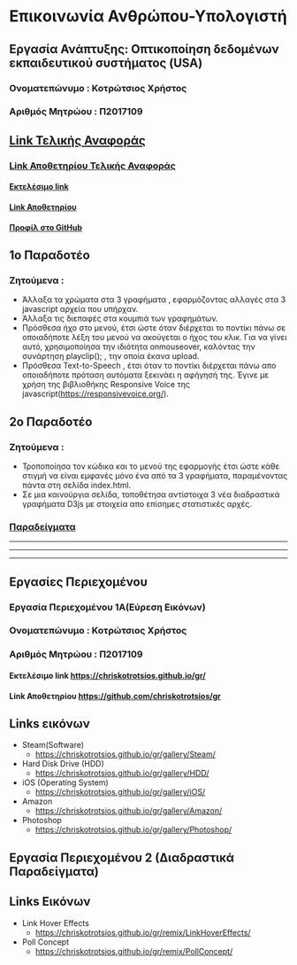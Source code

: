   # Επικοινωνία Ανθρώπου-Υπολογιστή
  ## Εργασία Ανάπτυξης: Οπτικοποίηση δεδομένων εκπαιδευτικού συστήματος (USA)
  ### Ονοματεπώνυμο : Κοτρώτσιος Χρήστος 
  ### Αριθμός Μητρώου : Π2017109
  ## [Link Τελικής Αναφοράς](https://chriskotrotsios.github.io/HCI-Report/)
  ### [Link Αποθετηρίου Τελικής Αναφοράς](https://github.com/chriskotrotsios/HCI-Report)
  #### [Εκτελέσιμο link](https://chriskotrotsios.github.io/D3js-US-educational-attainment/)
  #### [Link Αποθετηρίου](https://github.com/chriskotrotsios/D3js-US-educational-attainment/tree/gh-pages)
  #### [Προφίλ στο GitHub](https://github.com/chriskotrotsios)
  ## 1ο Παραδοτέο
  ### Ζητούμενα :
- Άλλαξα τα χρώματα στα 3 γραφήματα , εφαρμόζοντας αλλαγές στα 3 javascript αρχεία που υπήρχαν.
- Άλλαξα τις διεπαφές στα κουμπιά των γραφημάτων.
- Πρόσθεσα ήχο στο μενού, έτσι ώστε όταν διέρχεται το ποντίκι πάνω σε οποιαδήποτε λέξη του μενού να ακούγεται ο ήχος του κλικ. Για να γίνει αυτό, χρησιμοποίησα την ιδιότητα onmouseover, καλόντας την συνάρτηση playclip(); , την οποία έκανα upload.
- Πρόσθεσα Text-to-Speech , έτσι όταν το ποντίκι διέρχεται πάνω απο οποιαδήποτε πρόταση αυτόματα ξεκινάει η αφήγησή της. Έγινε με χρήση της βιβλιοθήκης Responsive Voice της javascript(https://responsivevoice.org/).
## 2ο Παραδοτέο
### Ζητούμενα : 
- Τροποποίησα τον κώδικα και το μενού της εφαρμογής έτσι ώστε κάθε στιγμή να είναι εμφανές μόνο ένα από τα 3 γραφήματα, παραμένοντας πάντα στη σελίδα index.html.
- Σε μια καινούργια σελίδα, τοποθέτησα αντίστοιχα 3 νέα διαδραστικά γραφήματα D3js με στοιχεία απο επίσημες στατιστικές αρχές.
### [Παραδείγματα](https://chriskotrotsios.github.io/D3js-US-educational-attainment/index2.html) <br/>
-----------
-----------
-----------
## Εργασίες Περιεχομένου 
### Εργασία Περιεχομένου 1Α(Εύρεση Εικόνων)
### Ονοματεπώνυμο : Κοτρώτσιος Χρήστος 
### Αριθμός Μητρώου : Π2017109
#### Εκτελέσιμο link https://chriskotrotsios.github.io/gr/
#### Link Αποθετηρίου https://github.com/chriskotrotsios/gr

## Links εικόνων

- Steam(Software)
  - https://chriskotrotsios.github.io/gr/gallery/Steam/
- Hard Disk Drive (HDD)
  - https://chriskotrotsios.github.io/gr/gallery/HDD/
- iOS (Operating System)
  - https://chriskotrotsios.github.io/gr/gallery/iOS/
- Amazon
  - https://chriskotrotsios.github.io/gr/gallery/Amazon/
- Photoshop
  - https://chriskotrotsios.github.io/gr/gallery/Photoshop/
  
## Εργασία Περιεχομένου 2 (Διαδραστικά Παραδείγματα)
## Links Εικόνων
- Link Hover Effects
  - https://chriskotrotsios.github.io/gr/remix/LinkHoverEffects/
- Poll Concept
  - https://chriskotrotsios.github.io/gr/remix/PollConcept/
